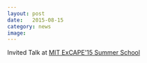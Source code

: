 ```yaml
---
layout: post
date:   2015-08-15
category: news
image: 
---
```


Invited Talk at [MIT ExCAPE'15 Summer School](https://excape.cis.upenn.edu/summer-school.html)